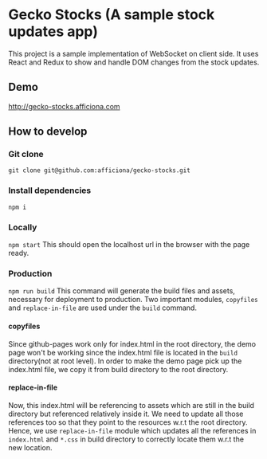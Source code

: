 # Gecko Stocks (A sample stock updates app)

This project is a sample implementation of WebSocket on client side. It uses React and Redux to show and handle DOM changes from the stock updates.

## Demo
http://gecko-stocks.afficiona.com

## How to develop
### Git clone
`git clone git@github.com:afficiona/gecko-stocks.git`
### Install dependencies
`npm i`

### Locally
`npm start`
This should open the localhost url in the browser with the page ready.

### Production
`npm run build`
This command will generate the build files and assets, necessary for deployment to production. Two important modules, `copyfiles` and `replace-in-file` are used under the `build` command.

#### copyfiles
Since github-pages work only for index.html in the root directory, the demo page won't be working since the index.html file is located in the `build` directory(not at root level). In order to make the demo page pick up the index.html file, we copy it from build directory to the root directory.

#### replace-in-file
Now, this index.html will be referencing to assets which are still in the build directory but referenced relatively inside it. We need to update all those references too so that they point to the resources w.r.t the root directory. Hence, we use `replace-in-file` module which updates all the references in `index.html` and `*.css` in build directory to correctly locate them w.r.t the new location.

